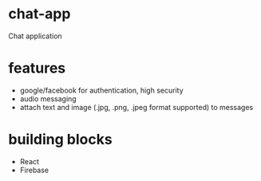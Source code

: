 # chat-app
Chat application 

# features
- google/facebook for authentication, high security
- audio messaging
- attach text and image (.jpg, .png, .jpeg format supported) to messages

# building blocks 
- React
- Firebase
